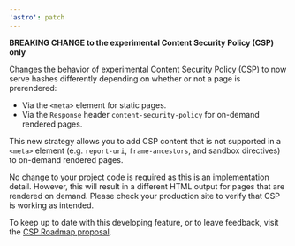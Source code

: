 ```yaml
---
'astro': patch
---
```



**BREAKING CHANGE to the experimental Content Security Policy (CSP) only**

Changes the behavior of experimental Content Security Policy (CSP) to now serve hashes differently depending on whether or not a page is prerendered: 

- Via the `<meta>` element for static pages.
- Via the `Response` header `content-security-policy` for on-demand rendered pages.

This new strategy allows you to add CSP content that is not supported in a `<meta>` element (e.g. `report-uri`, `frame-ancestors`, and sandbox directives) to on-demand rendered pages.

No change to your project code is required as this is an implementation detail. However, this will result in a different HTML output for pages that are rendered on demand. Please check your production site to verify that CSP is working as intended.

To keep up to date with this developing feature, or to leave feedback, visit the [CSP Roadmap proposal](https://github.com/withastro/roadmap/blob/feat/rfc-csp/proposals/0055-csp.md).
